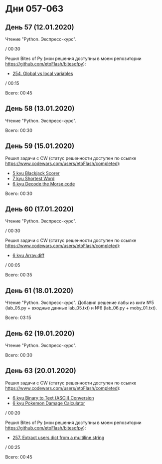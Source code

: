 # Дни 057-063

## День 57 (12.01.2020)

Чтение "Python. Экспресс-курс".

/ 00:30

Решил Bites of Py (мои решения доступны в моем репозитории https://github.com/etoFlash/bitesofpy):

* [254. Global vs local variables](https://codechalleng.es/bites/254/)

/ 00:15

Всего: 00:45

## День 58 (13.01.2020)

Чтение "Python. Экспресс-курс".

Всего: 00:30

## День 59 (15.01.2020)

Решил задачи с CW (статус решенности доступен по ссылке https://www.codewars.com/users/etoFlash/completed):

* [5 kyu Blackjack Scorer](https://www.codewars.com/kata/534ffb35edb1241eda0015fe)
* [7 kyu Shortest Word](https://www.codewars.com/kata/57cebe1dc6fdc20c57000ac9)
* [6 kyu Decode the Morse code ](https://www.codewars.com/kata/54b724efac3d5402db00065e)

Всего: 00:30

## День 60 (17.01.2020)

Чтение "Python. Экспресс-курс".

/ 00:30

Решил задачи с CW (статус решенности доступен по ссылке https://www.codewars.com/users/etoFlash/completed):

* [6 kyu Array.diff](https://www.codewars.com/kata/523f5d21c841566fde000009)

/ 00:05

Всего: 00:35

## День 61 (18.01.2020)

Чтение "Python. Экспресс-курс". Добавил решение лабы из киги №5 (lab_05.py + входные данные lab_05.txt) и №6 (lab_06.py + moby_01.txt).

Всего: 03:15

## День 62 (19.01.2020)

Чтение "Python. Экспресс-курс".

Всего: 00:30

## День 63 (20.01.2020)

Решил задачи с CW (статус решенности доступен по ссылке https://www.codewars.com/users/etoFlash/completed):

* [6 kyu Binary to Text (ASCII) Conversion](https://www.codewars.com/kata/5583d268479559400d000064)
* [6 kyu Pokemon Damage Calculator](https://www.codewars.com/kata/536e9a7973130a06eb000e9f/solutions/python)

/ 00:20

Решил Bites of Py (мои решения доступны в моем репозитории https://github.com/etoFlash/bitesofpy):

* [257. Extract users dict from a multiline string](https://codechalleng.es/bites/257/)

/ 00:25

Всего: 00:45
